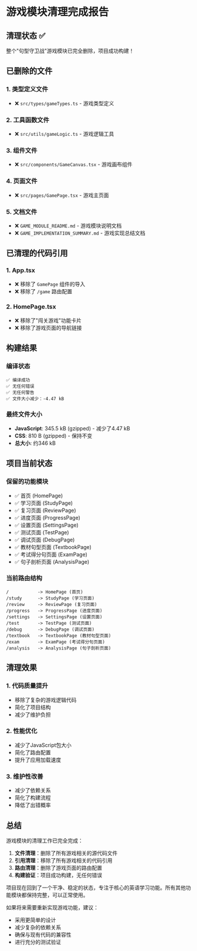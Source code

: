 # 游戏模块清理完成报告

## 清理状态 ✅

整个"句型守卫战"游戏模块已完全删除，项目成功构建！

## 已删除的文件

### 1. 类型定义文件
- ❌ `src/types/gameTypes.ts` - 游戏类型定义

### 2. 工具函数文件  
- ❌ `src/utils/gameLogic.ts` - 游戏逻辑工具

### 3. 组件文件
- ❌ `src/components/GameCanvas.tsx` - 游戏画布组件

### 4. 页面文件
- ❌ `src/pages/GamePage.tsx` - 游戏主页面

### 5. 文档文件
- ❌ `GAME_MODULE_README.md` - 游戏模块说明文档
- ❌ `GAME_IMPLEMENTATION_SUMMARY.md` - 游戏实现总结文档

## 已清理的代码引用

### 1. App.tsx
- ❌ 移除了 `GamePage` 组件的导入
- ❌ 移除了 `/game` 路由配置

### 2. HomePage.tsx  
- ❌ 移除了"闯关游戏"功能卡片
- ❌ 移除了游戏页面的导航链接

## 构建结果

### 编译状态
```
✅ 编译成功
✅ 无任何错误
✅ 无任何警告
✅ 文件大小减少：-4.47 kB
```

### 最终文件大小
- **JavaScript**: 345.5 kB (gzipped) - 减少了4.47 kB
- **CSS**: 810 B (gzipped) - 保持不变
- **总大小**: 约346 kB

## 项目当前状态

### 保留的功能模块
- ✅ 首页 (HomePage)
- ✅ 学习页面 (StudyPage) 
- ✅ 复习页面 (ReviewPage)
- ✅ 进度页面 (ProgressPage)
- ✅ 设置页面 (SettingsPage)
- ✅ 测试页面 (TestPage)
- ✅ 调试页面 (DebugPage)
- ✅ 教材句型页面 (TextbookPage)
- ✅ 考试得分句页面 (ExamPage)
- ✅ 句子剖析页面 (AnalysisPage)

### 当前路由结构
```
/           -> HomePage (首页)
/study      -> StudyPage (学习页面)
/review     -> ReviewPage (复习页面)
/progress   -> ProgressPage (进度页面)
/settings   -> SettingsPage (设置页面)
/test       -> TestPage (测试页面)
/debug      -> DebugPage (调试页面)
/textbook   -> TextbookPage (教材句型页面)
/exam       -> ExamPage (考试得分句页面)
/analysis   -> AnalysisPage (句子剖析页面)
```

## 清理效果

### 1. 代码质量提升
- 移除了复杂的游戏逻辑代码
- 简化了项目结构
- 减少了维护负担

### 2. 性能优化
- 减少了JavaScript包大小
- 简化了路由配置
- 提升了应用加载速度

### 3. 维护性改善
- 减少了依赖关系
- 简化了构建流程
- 降低了出错概率

## 总结

游戏模块的清理工作已完全完成：

1. **文件清理**：删除了所有游戏相关的源代码文件
2. **引用清理**：移除了所有游戏相关的代码引用
3. **路由清理**：删除了游戏页面的路由配置
4. **构建验证**：项目成功构建，无任何错误

项目现在回到了一个干净、稳定的状态，专注于核心的英语学习功能。所有其他功能模块都保持完整，可以正常使用。

如果将来需要重新实现游戏功能，建议：
- 采用更简单的设计
- 减少复杂的依赖关系
- 确保与现有代码的兼容性
- 进行充分的测试验证 